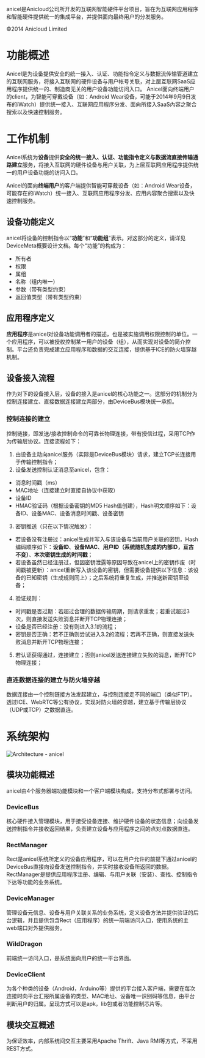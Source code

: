 anicel是Anicloud公司所开发的互联网智能硬件平台项目，旨在为互联网应用程序和智能硬件提供统一的集成平台，并提供面向最终用户的分发服务。

&copy;2014 Anicloud Limited

# 功能概述
Anicel是为设备提供安全的统一接入、认证、功能指令定义与数据流传输管道建立的互联网服务，将接入互联网的硬件设备与用户帐号关联，对上层互联网SaaS应用程序提供统一的、制造商无关的用户设备功能访问入口。
Anicel面向终端用户的client，为智能可穿戴设备（如：Android Wear设备，可能于2014年9月9日发布的iWatch）提供统一接入、互联网应用程序分发、面向所接入SaaS內容之聚合搜索以及快速控制服务。

# 工作机制
Anicel系统为**设备**提供**安全的统一接入、认证、功能指令定义与数据流直接传输通路建立**服务，将接入互联网的硬件设备与用户关联，为上层互联网应用程序提供统一的用户设备功能的访问入口。

Anicel的面向**终端用户**的客户端提供智能可穿戴设备（如：Android Wear设备，可能存在的iWatch）统一接入、互联网应用程序分发、应用内容聚合搜索以及快速控制服务。

## 设备功能定义
anicel将设备的控制指令以“**功能**”和“**功能组**”表示。对这部分的定义，请详见DeviceMeta概要设计文档。每个“功能”的构成为：
* 所有者
* 权限
* 属组
* 名称（组内唯一）
* 参数（带有类型约束）
* 返回值类型（带有类型约束）

## 应用程序定义
**应用程序**是anicel对设备功能调用者的描述，也是被实施调用权限控制的单位。一个应用程序，可以被授权控制某一用户的设备（组），从而实现对设备的简介控制。平台还负责完成建立应用程序和数据的交互连接，提供基于ICE的防火墙穿越机制。

## 设备接入流程
作为对下的设备接入层，设备的接入是anicel的核心功能之一。这部分的机制分为控制连接建立、直接数据连接建立两部分，由DeviceBus模块统一承担。

### 控制连接的建立
控制链接，即发送/接收控制命令的可靠长物理连接，带有授信过程，采用TCP作为传输层协议。连接流程如下：

1. 由设备主动向anicel服务（实际是DeviceBus模块）请求，建立TCP长连接用于传输控制指令；
2. 设备发送控制认证消息至anicel，包含：
 * 消息时间戳（ms）
 * MAC地址（连接建立时直接自协议中获取）
 * 设备ID
 * HMAC验证码（根据设备密钥的MD5 Hash值创建），Hash明文顺序如下：设备ID、设备MAC、设备消息时间戳、设备密钥
3. 密钥推送（只在以下情况触发）：
 * 若设备没有注册过：anicel生成并写入与该设备与当前用户关联的密钥，Hash编码顺序如下：**设备ID**、**设备MAC**、**用户ID（系统随机生成的内部ID，亘古不变）**、**本次密钥生成的时间戳**；
 * 若设备虽然已经注册过，但因密钥泄露等原因导致在anicel上的密钥作废（时间戳被更新）：anicel重新写入该设备的密钥，但需要设备提供以下信息：该设备的已知密钥（生成规则同上）；之后系统将重复生成，并推送新密钥至设备；
4. 验证规则：
 * 时间戳是否过期：若超过合理的数据传输周期，则请求重发；若重试超过3次，则直接发送失败消息并断开TCP物理连接；
 * 设备是否已经注册：没有则进入3.1的流程；
 * 密钥是否正确：若不正确则尝试进入3.2的流程；若再不正确，则直接发送失败消息并断开TCP物理连接；
5. 若认证获得通过，连接建立；否则anicel发送连接建立失败的消息，断开TCP物理连接；

### 直连数据连接的建立与防火墙穿越
数据连接由一个控制链接方法发起建立，与控制连接走不同的端口（类似FTP）。透过ICE、WebRTC等公有协议，实现对防火墙的穿越，建立基于传输层协议（UDP或TCP）之数据直连。

# 系统架构
![Architecture - anicel](https://github.com/anicloud/anicel/raw/master/system-design/Architecture-anicel.png)

## 模块功能概述
anicel由4个服务器端功能模块和一个客户端模块构成，支持分布式部署与访问。

### DeviceBus
核心硬件接入管理模块，用于接受设备连接、维护硬件设备的状态信息；向设备发送控制指令并接收返回结果，负责建立设备与应用程序之间的点对点数据直连。

### RectManager
Rect是anicel系统所定义的设备应用程序，可以在用户允许的前提下通过anicel的DeviceBus直接向设备发送控制指令，并实时接收设备所返回的数据。RectManager是提供应用程序注册、编辑、与用户关联（安装）、查找、控制指令下达等功能的业务系统。

### DeviceManager
管理设备元信息、设备与用户关联关系的业务系统，定义设备方法并提供验证的后台逻辑，并且提供包含Rect（应用程序）的统一前端访问入口，使用系统的主web端口对外提供服务。

### WildDragon
前端统一访问入口，是系统面向用户的统一平台界面。

### DeviceClient
为各个种类的设备（Android，Arduino等）提供的平台接入客户端，需要在每次连接时向平台汇报所属设备的类型、MAC地址、设备唯一识别码等信息，由平台判断用户的归属。呈现方式可以是apk，lib包或者功能控制芯片等。

## 模块交互概述
为保证效率，内部系统间交互主要采用Apache Thrift、Java RMI等方式，不采用REST方式。